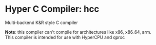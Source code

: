 # Hyper C Compiler: hcc
Multi-backend K&R style C compiler

**Note**: this compiler can't compile for architectures like x86, x86_64, arm. This compiler is intended for use with HyperCPU and qproc
